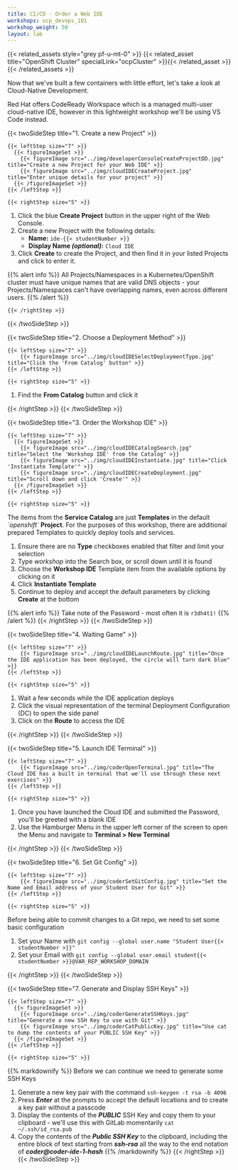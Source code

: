 ```yaml
---
title: CI/CD - Order a Web IDE
workshops: ocp_devops_101
workshop_weight: 50
layout: lab
---
```


{{< related_assets style="grey pf-u-mt-0" >}}
  {{< related_asset title="OpenShift Cluster" specialLink="ocpCluster" >}}{{< /related_asset >}}
{{< /related_assets >}}

Now that we've built a few containers with little effort, let's take a look at Cloud-Native Development.

Red Hat offers CodeReady Workspace which is a managed multi-user cloud-native IDE, however in this lightweight workshop we'll be using VS Code instead.

{{< twoSideStep title="1. Create a new Project" >}}
    
    {{< leftStep size="7" >}}
      {{< figureImageSet >}}
        {{< figureImage src="../img/developerConsoleCreateProjectDD.jpg" title="Create a new Project for your Web IDE" >}}
        {{< figureImage src="../img/cloudIDECreateProject.jpg" title="Enter unique details for your project" >}}
      {{< /figureImageSet >}}
    {{< /leftStep >}}

    {{< rightStep size="5" >}}

<ol>
  <li>Click the blue <strong>Create Project</strong> button in the upper right of the Web Console.</li>
  <li>Create a new Project with the following details:
    <ul>
      <li><strong>Name:</strong> <code>ide-{{< studentNumber >}}</code></li>
      <li><strong>Display Name <em>(optional)</em>:</strong> <code>Cloud IDE</code></li>
    </ul>
  </li>
  <li>Click <strong>Create</strong> to create the Project, and then find it in your listed Projects and click to enter it.</li>
</ol>

{{% alert info %}}
All Projects/Namespaces in a Kubernetes/OpenShift cluster must have unique names that are valid DNS objects - your Projects/Namespaces can't have overlapping names, even across different users.
{{% /alert %}}

    {{< /rightStep >}}
{{< /twoSideStep >}}

{{< twoSideStep title="2. Choose a Deployment Method" >}}
    
    {{< leftStep size="7" >}}
        {{< figureImage src="../img/cloudIDESelectDeploymentType.jpg" title="Click the 'From Catalog' button" >}}
    {{< /leftStep >}}

    {{< rightStep size="5" >}}

<ol>
  <li>Find the <strong>From Catalog</strong> button and click it</li>
</ol>
    {{< /rightStep >}}
{{< /twoSideStep >}}

{{< twoSideStep title="3. Order the Workshop IDE" >}}
    
    {{< leftStep size="7" >}}
      {{< figureImageSet >}}
        {{< figureImage src="../img/cloudIDECatalogSearch.jpg" title="Select the 'Workshop IDE' from the Catalog" >}}
        {{< figureImage src="../img/cloudIDEInstantiate.jpg" title="Click 'Instantiate Template'" >}}
        {{< figureImage src="../img/cloudIDECreateDeployment.jpg" title="Scroll down and click 'Create'" >}}
      {{< /figureImageSet >}}
    {{< /leftStep >}}

    {{< rightStep size="5" >}}

<p>The items from the <strong>Service Catalog</strong> are just <strong>Templates</strong> in the default <em>`openshift`</em> <strong>Project</strong>.  For the purposes of this workshop, there are additional prepared Templates to quickly deploy tools and services.</p>
<ol>
  <li>Ensure there are no <strong>Type</strong> checkboxes enabled that filter and limit your selection</li>
  <li>Type <em>workshop</em> into the Search box, or scroll down until it is found</li>
  <li>Choose the <strong>Workshop IDE</strong> Template item from the available options by clicking on it</li>
  <li>Click <strong>Instantiate Template</strong></li>
  <li>Continue to deploy and accept the default parameters by clicking <strong>Create</strong> at the bottom</li>
</ol>

{{% alert info %}}
Take note of the Password - most often it is `r3dh4t1!`
{{% /alert %}}
    {{< /rightStep >}}
{{< /twoSideStep >}}

{{< twoSideStep title="4. Waiting Game" >}}
    
    {{< leftStep size="7" >}}
        {{< figureImage src="../img/cloudIDELaunchRoute.jpg" title="Once the IDE application has been deployed, the circle will turn dark blue" >}}
    {{< /leftStep >}}

    {{< rightStep size="5" >}}

<ol>
  <li>Wait a few seconds while the IDE application deploys</li>
  <li>Click the visual representation of the terminal Deployment Configuration (DC) to open the side panel</li>
  <li>Click on the <strong>Route</strong> to access the IDE</li>
</ol>
    {{< /rightStep >}}
{{< /twoSideStep >}}

{{< twoSideStep title="5. Launch IDE Terminal" >}}
    
    {{< leftStep size="7" >}}
        {{< figureImage src="../img/coderOpenTerminal.jpg" title="The Cloud IDE has a built in terminal that we'll use through these next exercises" >}}
    {{< /leftStep >}}

    {{< rightStep size="5" >}}
<ol>
  <li>Once you have launched the Cloud IDE and submitted the Password, you'll be greeted with a blank IDE</li>
  <li>Use the Hamburger Menu in the upper left corner of the screen to open the Menu and navigate to <strong>Terminal > New Terminal</strong></li>
</ol>
    {{< /rightStep >}}
{{< /twoSideStep >}}

{{< twoSideStep title="6. Set Git Config" >}}
    
    {{< leftStep size="7" >}}
        {{< figureImage src="../img/coderSetGitConfig.jpg" title="Set the Name and Email address of your Student User for Git" >}}
    {{< /leftStep >}}

    {{< rightStep size="5" >}}
<p>Before being able to commit changes to a Git repo, we need to set some basic configuration</p>
<ol>
  <li>Set your Name with <code>git config --global user.name "Student User{{< studentNumber >}}"</code></li>
  <li>Set your Email with <code>git config --global user.email student{{< studentNumber >}}@<span class="generatedText">VAR_REP_WORKSHOP_DOMAIN</span></code></li>
</ol>
    {{< /rightStep >}}
{{< /twoSideStep >}}

{{< twoSideStep title="7. Generate and Display SSH Keys" >}}
    
    {{< leftStep size="7" >}}
      {{< figureImageSet >}}
        {{< figureImage src="../img/coderGenerateSSHKeys.jpg" title="Generate a new SSH Key to use with Git" >}}
        {{< figureImage src="../img/coderCatPublicKey.jpg" title="Use cat to dump the contents of your PUBLIC SSH Key" >}}
      {{< /figureImageSet >}}
    {{< /leftStep >}}

    {{< rightStep size="5" >}}
{{% markdownify %}}
Before we can continue we need to generate some SSH Keys

1. Generate a new key pair with the command `ssh-keygen -t rsa -b 4096`
2. Press ***Enter*** at the prompts to accept the default locations and to create a key pair without a passcode
3. Display the contents of the ***PUBLIC*** SSH Key and copy them to your clipboard - we'll use this with GitLab momentarily `cat ~/.ssh/id_rsa.pub`
4. Copy the contents of the ***Public SSH Key*** to the clipboard, including the entire block of text starting from ***ssh-rsa*** all the way to the end notation of ***coder@coder-ide-1-hash***
{{% /markdownify %}}
    {{< /rightStep >}}
{{< /twoSideStep >}}
